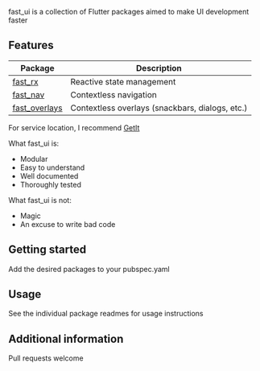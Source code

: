 fast_ui is a collection of Flutter packages aimed to make UI development faster

## Features

| Package                        | Description                                     |
| ------------------------------ | ----------------------------------------------- |
| [fast_rx](fast_rx)             | Reactive state management                       |
| [fast_nav](fast_nav)           | Contextless navigation                          |
| [fast_overlays](fast_overlays) | Contextless overlays (snackbars, dialogs, etc.) |

For service location, I recommend [GetIt](https://pub.dev/packages/get_it)

What fast_ui is:
- Modular
- Easy to understand
- Well documented
- Thoroughly tested

What fast_ui is not:
- Magic
- An excuse to write bad code

## Getting started
Add the desired packages to your pubspec.yaml

## Usage
See the individual package readmes for usage instructions

## Additional information
Pull requests welcome
